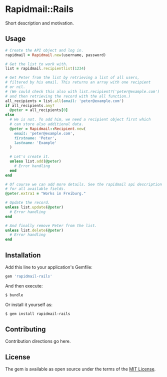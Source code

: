 # Rapidmail::Rails
Short description and motivation.

## Usage


```ruby
# Create the API object and log in.
rapidmail = Rapidmail.new(username, password)

# Get the list to work with.
list = rapidmail.recipientlist(1234)

# Get Peter from the list by retrieving a list of all users,
# filtered by his email. This returns an array with one recipient
# or nil.
# (We could check this also with list.recipient?('peter@example.com')
# and then retrieving the record with the all function.)
all_recipients = list.all(email: 'peter@example.com')
if all_recipients.any?
  @peter = all_recipients[0]
else
  # He is not. To add him, we need a recipient object first which
  # can store also additional data.
  @peter = Rapidmail::Recipient.new(
    email: 'peter@example.com',
    firstname: 'Peter',
    lastname: 'Example'
  )
  
  # Let's create it.
  unless list.add(@peter)
    # Error handling
  end
end

# Of course we can add more details. See the rapidmail api description
# for all available fields.
@peter.extra1 = "Works in Freiburg."  

# Update the record.
unless list.update(@peter)
  # Error handling
end

# And finally remove Peter from the list.
unless list.delete(@peter)
  # Error handling
end

```


## Installation
Add this line to your application's Gemfile:

```ruby
gem 'rapidmail-rails'
```

And then execute:
```bash
$ bundle
```

Or install it yourself as:
```bash
$ gem install rapidmail-rails
```

## Contributing
Contribution directions go here.

## License
The gem is available as open source under the terms of the [MIT License](https://opensource.org/licenses/MIT).
